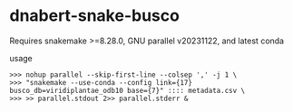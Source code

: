 # dnabert-snake-busco

Requires snakemake >=8.28.0, GNU parallel v20231122, and latest conda

usage
```
>>> nohup parallel --skip-first-line --colsep ',' -j 1 \
>>> "snakemake --use-conda --config link={17} busco_db=viridiplantae_odb10 base={7}" :::: metadata.csv \
>>> >> parallel.stdout 2>> parallel.stderr &

